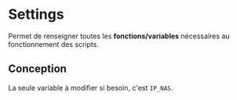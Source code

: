 # Settings

Permet de renseigner toutes les **fonctions/variables** nécessaires au fonctionnement des scripts.

## Conception

La seule variable à modifier si besoin, c'est `IP_NAS`.

